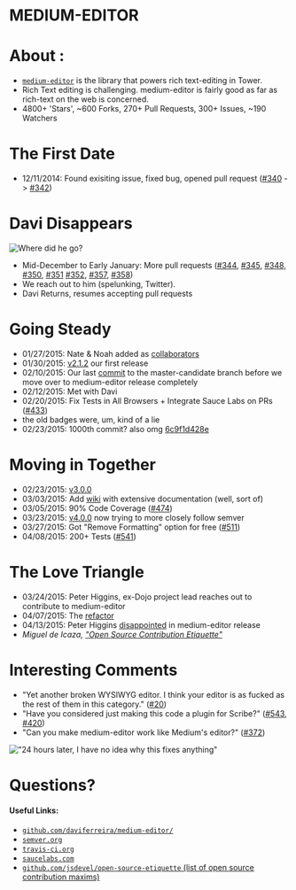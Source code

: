 # MEDIUM-EDITOR <!-- .element: class="presentationHeading" -->



# About :

* [`medium-editor`](https://github.com/daviferreira/medium-editor) is the library that powers rich text-editing in Tower.
* Rich Text editing is challenging. medium-editor is fairly good as far as rich-text on the web is concerned.
* 4800+ 'Stars', ~600 Forks, 270+ Pull Requests, 300+ Issues, ~190 Watchers



# The First Date

* 12/11/2014:  Found exisiting issue, fixed bug, opened pull request ([#340](https://github.com/daviferreira/medium-editor/issues/340) -> [#342](https://github.com/daviferreira/medium-editor/issues/342))



# Davi Disappears <!-- .element class="fragment" data-fragment-index="2" -->

![Where did he go?](/resources/2015-04-20/images/davi_missing.jpg)<!-- .element class="fragment" style="text-align: center; width: 200px;" data-fragment-index="2" -->

* Mid-December to Early January: More pull requests ([#344](https://github.com/daviferreira/medium-editor/issues/344), [#345](https://github.com/daviferreira/medium-editor/issues/345), [#348](https://github.com/daviferreira/medium-editor/issues/348), [#350](https://github.com/daviferreira/medium-editor/issues/350), [#351](https://github.com/daviferreira/medium-editor/issues/351) [#352](https://github.com/daviferreira/medium-editor/issues/352), [#357](https://github.com/daviferreira/medium-editor/issues/357), [#358](https://github.com/daviferreira/medium-editor/issues/358))
* We reach out to him (spelunking, Twitter). <!-- .element class="fragment" -->
* Davi Returns, resumes accepting pull requests <!-- .element: class="fragment" -->



# Going Steady

* 01/27/2015: Nate & Noah added as [collaborators](https://github.com/daviferreira/medium-editor/commit/07641a41b8bd9499b8fa5f52d516979a249e5781)
* 01/30/2015: [v2.1.2](https://github.com/daviferreira/medium-editor/releases/tag/2.1.2) our first release
* 02/10/2015: Our last [commit](https://github.com/nchase/medium-editor/commit/30f4251ed7ab6f026492dcc17a50eab691a50ef8) to the master-candidate branch before we move over to medium-editor release completely
* 02/12/2015: Met with Davi
* 02/20/2015: Fix Tests in All Browsers + Integrate Sauce Labs on PRs ([#433](https://github.com/daviferreira/medium-editor/issues/433))
 * the old badges were, um, kind of a lie
* 02/23/2015: 1000th commit? also omg [6c9f1d428e](https://github.com/daviferreira/medium-editor/commit/6c9f1d428e32eca15f897ae5d02afa50ecc6c2f8)



# Moving in Together

* 02/23/2015: [v3.0.0](https://github.com/daviferreira/medium-editor/releases/tag/3.0.0)
* 03/03/2015: Add [wiki](https://github.com/daviferreira/medium-editor/wiki) with extensive documentation (well, sort of)
* 03/05/2015: 90% Code Coverage ([#474](https://github.com/daviferreira/medium-editor/issues/474))
* 03/23/2015: [v4.0.0](https://github.com/daviferreira/medium-editor/releases/tag/4.0.0) now trying to more closely follow semver
* 03/27/2015: Got "Remove Formatting" option for free ([#511](https://github.com/daviferreira/medium-editor/issues/511))
* 04/08/2015: 200+ Tests ([#541](https://github.com/daviferreira/medium-editor/issues/541))



# The Love Triangle

* 03/24/2015: Peter Higgins, ex-Dojo project lead reaches out to contribute to medium-editor
* 04/07/2015: The [refactor](https://github.com/daviferreira/medium-editor/compare/master...phiggins42:refactor)
* 04/13/2015: Peter Higgins [disappointed](https://github.com/daviferreira/medium-editor/pull/554#issuecomment-92539472) in medium-editor release
* *Miguel de Icaza, ["Open Source Contribution Etiquette"](http://tirania.org/blog/archive/2010/Dec-31.html)*



# Interesting Comments

* "Yet another broken WYSIWYG editor. I think your editor is as fucked as the rest of them in this category." ([#20](https://github.com/daviferreira/medium-editor/issues/20))
* "Have you considered just making this code a plugin for Scribe?" ([#543](https://github.com/daviferreira/medium-editor/issues/543#issuecomment-91001469), [#420](https://github.com/daviferreira/medium-editor/issues/420))
* "Can you make medium-editor work like Medium's editor?" ([#372](https://github.com/daviferreira/medium-editor/issues/372))

!["24 hours later, I have no idea why this fixes anything"](/resources/2015-04-20/images/no_idea.png) <!-- .element: class="fragment" -->



# Questions?

#### Useful Links: <!-- .element: class="alignLeft" -->

* [`github.com/daviferreira/medium-editor/`](https://github.com/daviferreira/medium-editor/)
* [`semver.org`](http://semver.org)
* [`travis-ci.org`](https://travis-ci.org)
* [`saucelabs.com`](https://saucelabs.com)
* [`github.com/jsdevel/open-source-etiquette` (list of open source contribution maxims)](https://github.com/jsdevel/open-source-etiquette)
